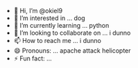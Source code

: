 - 👋 Hi, I’m @okiel9
- 👀 I’m interested in ... dog
- 🌱 I’m currently learning ... python
- 💞️ I’m looking to collaborate on ... i dunno
- 📫 How to reach me ... i dunno 
- 😄 Pronouns: ... apache attack helicopter
- ⚡ Fun fact: ... 

<!---
okiel9/okiel9 is a ✨ special ✨ repository because its `README.md` (this file) appears on your GitHub profile.
You can click the Preview link to take a look at your changes.
--->
